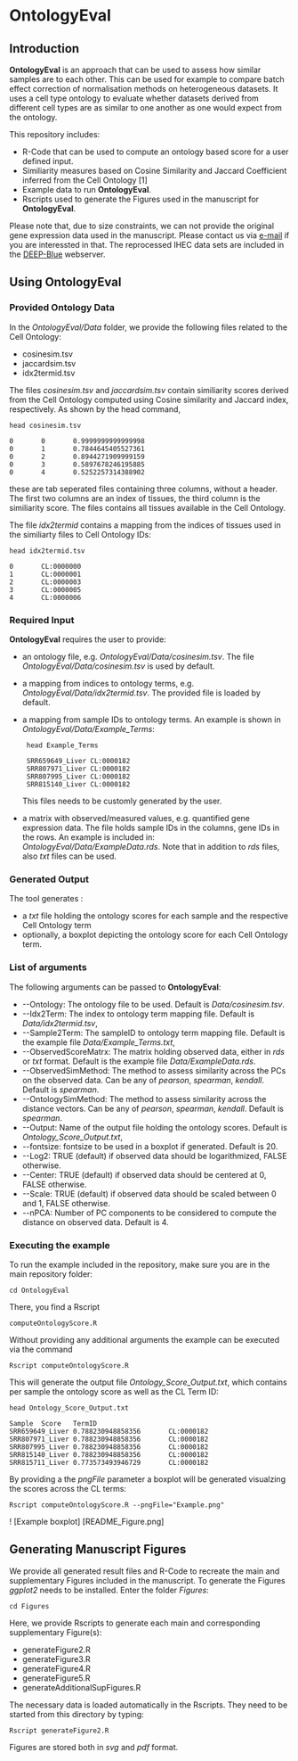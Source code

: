 # OntologyEval

## Introduction
**OntologyEval** is an approach that can be used to assess how similar samples are to each other. 
This can be used for example to compare batch effect correction of normalisation methods on heterogeneous datasets. 
It uses a cell type ontology to evaluate whether datasets derived from different cell types are as similar to one another as one would expect from the ontology.

This repository includes:
 - R-Code that can be used to compute an ontology based score for a user defined input.
 - Similiarity measures based on Cosine Similarity and Jaccard Coefficient inferred from the Cell Ontology [1]
 - Example data to run **OntologyEval**.
 - Rscripts used to generate the Figures used in the manuscript for **OntologyEval**. 

Please note that, due to size constraints, we can not provide the original gene expression data used in the manuscript. Please contact us via [e-mail](mschulz@mmci.uni-saarland.de) if you are interessted in that. The reprocessed IHEC data sets are included in the [DEEP-Blue](http://deepblue.mpi-inf.mpg.de/dashboard.php#ajax/dashboard.php) webserver.

## Using **OntologyEval**

### Provided Ontology Data
In the *OntologyEval/Data* folder, we provide the following  files related to the Cell Ontology:
	
 - cosinesim.tsv
 - jaccardsim.tsv
 - idx2termid.tsv
 
 The files *cosinesim.tsv* and *jaccardsim.tsv* contain similiarity scores derived from the Cell Ontology computed using Cosine similarity and Jaccard index, respectively.  As shown by the head command,

	head cosinesim.tsv

	0       0       0.9999999999999998
	0       1       0.7844645405527361
	0       2       0.8944271909999159
	0       3       0.5897678246195885
	0       4       0.5252257314388902

these are tab seperated files containing three columns, without a header.
The first two columns are an index of tissues, the third column is the similiarity score. The files contains all tissues available in the Cell Ontology. 

The file *idx2termid* contains a mapping from the indices of tissues used in the similiarty files to Cell Ontology IDs:

	head idx2termid.tsv

	0       CL:0000000
	1       CL:0000001
	2       CL:0000003
	3       CL:0000005
	4       CL:0000006

### Required Input
**OntologyEval** requires the user to provide:
 - an ontology file, e.g. *OntologyEval/Data/cosinesim.tsv*. The file *OntologyEval/Data/cosinesim.tsv* is used  by default.
 - a mapping from indices to ontology terms, e.g.  *OntologyEval/Data/idx2termid.tsv*. The provided file is loaded by default.
 - a mapping from sample IDs to ontology terms. An example is shown in *OntologyEval/Data/Example_Terms*:
	
		head Example_Terms
		
		SRR659649_Liver CL:0000182
		SRR807971_Liver CL:0000182
		SRR807995_Liver CL:0000182
		SRR815140_Liver CL:0000182
	This files needs to be customly generated by the user.
 - a matrix with observed/measured values, e.g. quantified gene expression data. The file holds sample IDs in the columns, gene IDs in the rows. An example is included in: *OntologyEval/Data/ExampleData.rds*. Note that in addition to *rds* files, also *txt* files can be used.
 
### Generated Output
The tool generates :
  - a *txt* file holding the ontology scores for each sample and the respective Cell Ontology term
  - optionally, a boxplot depicting the ontology score for each Cell Ontology term.

### List of arguments
The following arguments can be passed to **OntologyEval**:
  - \-\-Ontology: The ontology file to be used. Default is *Data/cosinesim.tsv*. 
  - \-\-Idx2Term: The index to ontology term mapping file. Default is *Data/idx2termid.tsv*, 
  - \-\-Sample2Term: The sampleID to ontology term mapping file. Default is the example file *Data/Example_Terms.txt*, 
 - \-\-ObservedScoreMatrx: The matrix holding observed data, either in *rds* or *txt* format. Default is the example file *Data/ExampleData.rds*. 
 - \-\-ObservedSimMethod: The method to assess similarity across the PCs on the observed data. Can be any of *pearson*, *spearman*, *kendall*. Default is *spearman*. 
- \-\-OntologySimMethod: The method to assess similarity across the distance vectors. Can be any of *pearson*, *spearman*, *kendall*. Default is *spearman*. 
- \-\-Output: Name of the output file holding the ontology scores. Default is *Ontology_Score_Output.txt*,
- \-\-fontsize: fontsize to be used in a boxplot if generated. Default is 20. 
- \-\-Log2: TRUE (default) if observed data should be logarithmized, FALSE otherwise.
- \-\-Center: TRUE (default) if observed data should be centered at 0, FALSE otherwise. 
- \-\-Scale: TRUE (default) if observed data should be scaled between 0 and 1, FALSE otherwise. 
- \-\-nPCA: Number of PC components to be considered to compute the distance on observed data. Default is 4.


### Executing the example
To run the example included in the repository, make sure you are in the main repository folder:
	
	cd OntologyEval

 There, you find a Rscript

	computeOntologyScore.R

Without providing any additional arguments the example can be executed via the command

	Rscript computeOntologyScore.R

This will generate the output file *Ontology_Score_Output.txt*, which contains per sample the ontology score as well as the CL Term ID:

	head Ontology_Score_Output.txt

	Sample  Score   TermID
	SRR659649_Liver 0.788230948858356       CL:0000182
	SRR807971_Liver 0.788230948858356       CL:0000182
	SRR807995_Liver 0.788230948858356       CL:0000182
	SRR815140_Liver 0.788230948858356       CL:0000182
	SRR815711_Liver 0.773573493946729       CL:0000182

By providing a the *pngFile* parameter a boxplot will be generated visualzing the scores across the CL terms:

	Rscript computeOntologyScore.R --pngFile="Example.png"

! [Example boxplot] [README_Figure.png]

## Generating Manuscript Figures
We provide all generated result files and R-Code to recreate the main and supplementary Figures included in the manuscript.  To generate the Figures *ggplot2* needs to be installed.
Enter the folder *Figures*:
	
	cd Figures
	
Here, we provide Rscripts to generate each main and corresponding supplementary Figure(s):
 - generateFigure2.R
 - generateFigure3.R
 - generateFigure4.R
 - generateFigure5.R
 - generateAdditionalSupFigures.R

 The necessary data is loaded automatically in the Rscripts. They need to be started from this directory by typing:
 
	Rscript generateFigure2.R
Figures are stored both in *svg* and *pdf* format.
